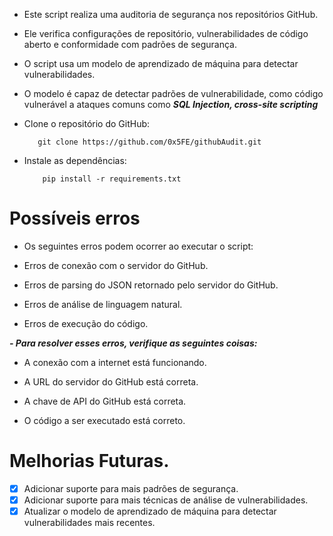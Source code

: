 
- Este script realiza uma auditoria de segurança nos repositórios GitHub. 
- Ele verifica configurações de repositório, vulnerabilidades de código aberto e conformidade com padrões de segurança.
- O script usa um modelo de aprendizado de máquina para detectar vulnerabilidades.
- O modelo é capaz de detectar padrões de vulnerabilidade, como código vulnerável a ataques comuns como ***SQL Injection, cross-site scripting***
  




- Clone o repositório do GitHub:
  

         git clone https://github.com/0x5FE/githubAudit.git

- Instale as dependências:

          pip install -r requirements.txt

# Possíveis erros


- Os seguintes erros podem ocorrer ao executar o script:

- Erros de conexão com o servidor do GitHub.

- Erros de parsing do JSON retornado pelo servidor do GitHub.

- Erros de análise de linguagem natural.

- Erros de execução do código.

  
 ***- Para resolver esses erros, verifique as seguintes coisas:***


- A conexão com a internet está funcionando.

- A URL do servidor do GitHub está correta.

- A chave de API do GitHub está correta.

- O código a ser executado está correto.
  

# Melhorias Futuras.

- [X] Adicionar suporte para mais padrões de segurança.
- [X] Adicionar suporte para mais técnicas de análise de vulnerabilidades.
- [X] Atualizar o modelo de aprendizado de máquina para detectar vulnerabilidades mais recentes.
